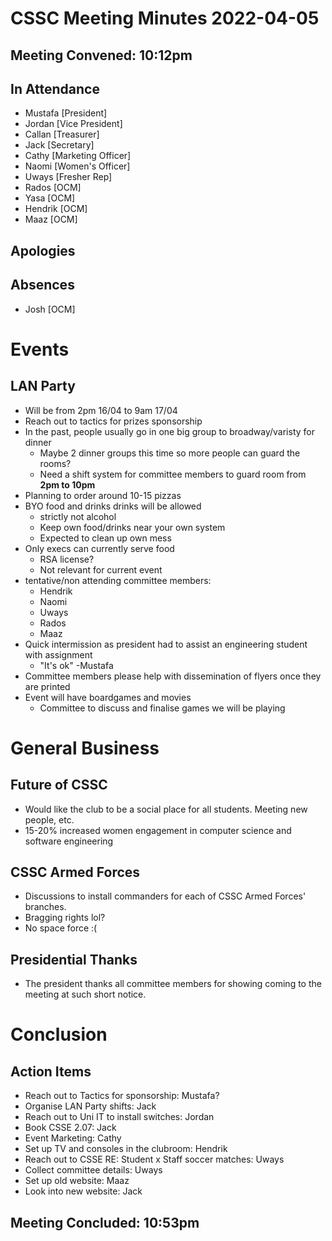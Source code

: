 # CSSC Meeting Minutes 2022-04-05

## Meeting Convened: 10:12pm

## In Attendance
- Mustafa [President]
- Jordan [Vice President]
- Callan [Treasurer]
- Jack [Secretary]
- Cathy [Marketing Officer]
- Naomi [Women's Officer]
- Uways [Fresher Rep]
- Rados [OCM]
- Yasa [OCM]
- Hendrik [OCM]
- Maaz [OCM]

## Apologies

## Absences
- Josh [OCM]

# Events
## LAN Party
- Will be from 2pm 16/04 to 9am 17/04
- Reach out to tactics for prizes sponsorship
- In the past, people usually go in one big group to broadway/varisty for dinner
	- Maybe 2 dinner groups this time so more people can guard the rooms?
	- Need a shift system for committee members to guard room from **2pm to 10pm**
- Planning to order around 10-15 pizzas
- BYO food and drinks drinks will be allowed
	- strictly not alcohol
	- Keep own food/drinks near your own system
	- Expected to clean up own mess
- Only execs can currently serve food
	- RSA license?
	- Not relevant for current event
- tentative/non attending committee members:
	- Hendrik
	- Naomi
	- Uways
	- Rados
	- Maaz
- Quick intermission as president had to assist an engineering student with assignment
	- "It's ok" -Mustafa
- Committee members please help with dissemination of flyers once they are printed
- Event will have boardgames and movies
	- Committee to discuss and finalise games we will be playing

# General Business
## Future of CSSC
- Would like the club to be a social place for all students. Meeting new people, etc.
- 15-20% increased women engagement in computer science and software engineering

## CSSC Armed Forces
- Discussions to install commanders for each of CSSC Armed Forces' branches.
- Bragging rights lol?
- No space force :(

## Presidential Thanks
- The president thanks all committee members for showing coming to the meeting at such short notice.

# Conclusion

## Action Items
- Reach out to Tactics for sponsorship: Mustafa?
- Organise LAN Party shifts: Jack
- Reach out to Uni IT to install switches: Jordan
- Book CSSE 2.07: Jack
- Event Marketing: Cathy
- Set up TV and consoles in the clubroom: Hendrik
- Reach out to CSSE RE: Student x Staff soccer matches: Uways
- Collect committee details: Uways
- Set up old website: Maaz
- Look into new website: Jack

## Meeting Concluded: 10:53pm